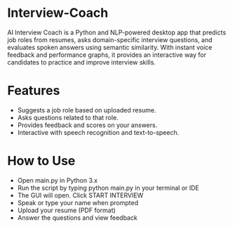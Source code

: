 # Interview-Coach
AI Interview Coach is a Python and NLP-powered desktop app that predicts job roles from resumes, asks domain-specific interview questions, and evaluates spoken answers using semantic similarity. With instant voice feedback and performance graphs, it provides an interactive way for candidates to practice and improve interview skills.


# Features
- Suggests a job role based on uploaded resume.
- Asks questions related to that role.
- Provides feedback and scores on your answers.
- Interactive with speech recognition and text-to-speech.

# How to Use
- Open main.py in Python 3.x
- Run the script by typing python main.py in your terminal or IDE
- The GUI will open. Click START INTERVIEW
- Speak or type your name when prompted
- Upload your resume (PDF format)
- Answer the questions and view feedback


